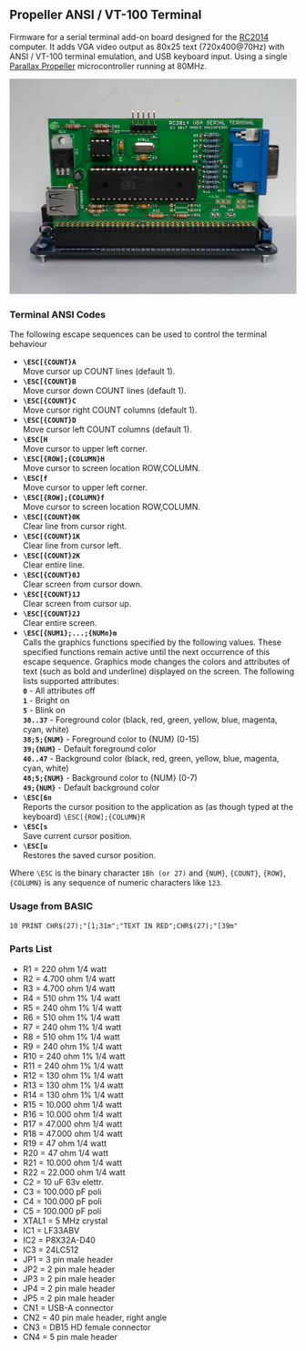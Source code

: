 ## Propeller ANSI / VT-100 Terminal

Firmware for a serial terminal add-on board designed for the [RC2014](http://http://rc2014.co.uk/) computer.
It adds VGA video output as 80x25 text (720x400@70Hz) with ANSI / VT-100 terminal emulation, and USB keyboard input.
Using a single [Parallax Propeller](https://www.parallax.com) microcontroller running at 80MHz.

![The prototype board](board.jpg)

### Terminal ANSI Codes

The following escape sequences can be used to control the terminal behaviour

 * **`\ESC[{COUNT}A`**  
       Move cursor up COUNT lines (default 1).  
 * **`\ESC[{COUNT}B`**  
       Move cursor down COUNT lines (default 1).  
 * **`\ESC[{COUNT}C`**  
       Move cursor right COUNT columns (default 1).  
 * **`\ESC[{COUNT}D`**  
       Move cursor left COUNT columns (default 1).  
 * **`\ESC[H`**  
       Move cursor to upper left corner.  
 * **`\ESC[{ROW];{COLUMN}H`**  
       Move cursor to screen location ROW,COLUMN.  
 * **`\ESC[f`**  
       Move cursor to upper left corner.  
 * **`\ESC[{ROW];{COLUMN}f`**  
       Move cursor to screen location ROW,COLUMN.  
 * **`\ESC[{COUNT}0K`**  
       Clear line from cursor right.  
 * **`\ESC[{COUNT}1K`**  
       Clear line from cursor left.  
 * **`\ESC[{COUNT}2K`**  
       Clear entire line.  
 * **`\ESC[{COUNT}0J`**  
       Clear screen from cursor down.  
 * **`\ESC[{COUNT}1J`**  
       Clear screen from cursor up.  
 * **`\ESC[{COUNT}2J`**  
       Clear entire screen.  
 * **`\ESC[{NUM1};...;{NUMn}m`**  
       Calls the graphics functions specified by the following values. These
       specified functions remain active until the next occurrence of this
       escape sequence. Graphics mode changes the colors and attributes of
       text (such as bold and underline) displayed on the screen.
       The following lists supported attributes:  
        **`0`** - All attributes off  
        **`1`** - Bright on  
        **`5`** - Blink on  
        **`30..37`** - Foreground color (black, red, green, yellow, blue, magenta, cyan, white)  
        **`38;5;{NUM}`** - Foreground color to {NUM} (0-15)  
        **`39;{NUM}`** - Default foreground color  
        **`40..47`** - Background color (black, red, green, yellow, blue, magenta, cyan, white)  
        **`48;5;{NUM}`** - Background color to {NUM} (0-7)  
        **`49;{NUM}`** - Default background color  
 * **`\ESC[6n`**  
       Reports the cursor position to the application as (as though typed at the
       keyboard) `\ESC[{ROW];{COLUMN}R`  
 * **`\ESC[s`**  
       Save current cursor position.  
 * **`\ESC[u`**  
       Restores the saved cursor position.  

Where `\ESC` is the binary character `1Bh (or 27)` and `{NUM}`, `{COUNT}`,
`{ROW}`, `{COLUMN}` is any sequence of numeric characters like `123`.

### Usage from BASIC

```
10 PRINT CHR$(27);"[1;31m";"TEXT IN RED";CHR$(27);"[39m"
```

### Parts List

* R1 = 220 ohm 1/4 watt
* R2 = 4.700 ohm 1/4 watt
* R3 = 4.700 ohm 1/4 watt
* R4 = 510 ohm 1% 1/4 watt
* R5 = 240 ohm 1% 1/4 watt
* R6 = 510 ohm 1% 1/4 watt
* R7 = 240 ohm 1% 1/4 watt
* R8 = 510 ohm 1% 1/4 watt
* R9 = 240 ohm 1% 1/4 watt
* R10 = 240 ohm 1% 1/4 watt
* R11 = 240 ohm 1% 1/4 watt
* R12 = 130 ohm 1% 1/4 watt
* R13 = 130 ohm 1% 1/4 watt
* R14 = 130 ohm 1% 1/4 watt
* R15 = 10.000 ohm 1/4 watt
* R16 = 10.000 ohm 1/4 watt
* R17 = 47.000 ohm 1/4 watt
* R18 = 47.000 ohm 1/4 watt
* R19 = 47 ohm 1/4 watt
* R20 = 47 ohm 1/4 watt
* R21 = 10.000 ohm 1/4 watt
* R22 = 22.000 ohm 1/4 watt
* C2 = 10 uF 63v elettr.
* C3 = 100.000 pF poli
* C4 = 100.000 pF poli
* C5 = 100.000 pF poli
* XTAL1 = 5 MHz crystal
* IC1 = LF33ABV
* IC2 = P8X32A-D40
* IC3 = 24LC512
* JP1 = 3 pin male header
* JP2 = 2 pin male header
* JP3 = 2 pin male header
* JP4 = 2 pin male header
* JP5 = 2 pin male header
* CN1 = USB-A connector
* CN2 = 40 pin male header, right angle
* CN3 = DB15 HD female connector
* CN4 = 5 pin male header

